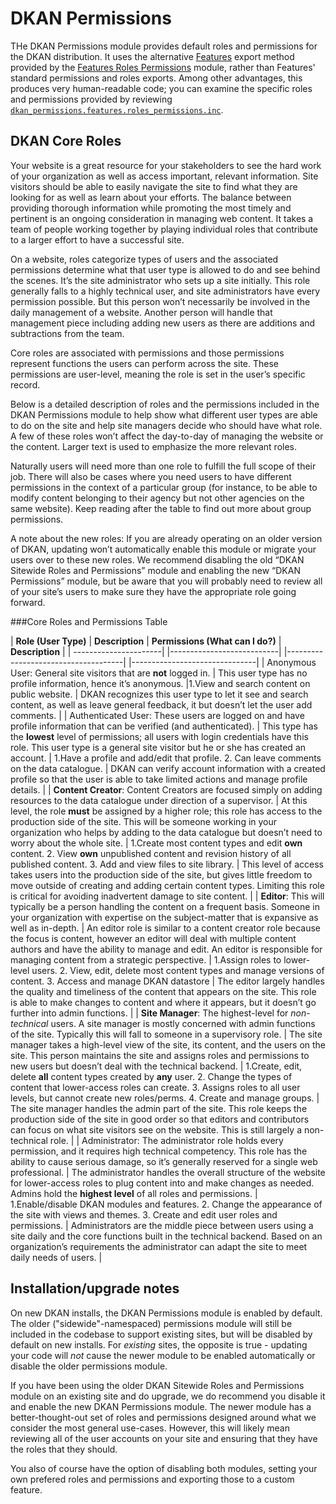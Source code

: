 # DKAN Permissions

THe DKAN Permissions module provides default roles and permissions for the DKAN distribution. It uses the alternative [Features](https://www.drupal.org/project/features) export method provided by the [Features Roles Permissions](https://www.drupal.org/project/features_roles_permissions) module, rather than Features' standard permissions and roles exports. Among other advantages, this produces very human-readable code; you can examine the specific roles and permissions provided by reviewing [`dkan_permissions.features.roles_permissions.inc`](https://github.com/NuCivic/dkan/blob/7.x-1.x/modules/dkan/dkan_permissions/dkan_permissions.features.roles_permissions.inc).

## DKAN Core Roles

Your website is a great resource for your stakeholders to see the hard work of your organization as well as access important, relevant information. Site visitors should be able to easily navigate the site to find what they are looking for as well as learn about your efforts. The balance between providing thorough information while promoting the most timely and pertinent is an ongoing consideration in managing web content. It takes a team of people working together by playing individual roles that contribute to a larger effort to have a successful site.

On a website, roles categorize types of users and the associated permissions determine what that user type is allowed to do and see behind the scenes. It’s the site administrator who sets up a site initially. This role generally falls to a highly technical user, and site administrators have every permission possible. But this person won’t necessarily be involved in the daily management of a website. Another person will handle that management piece including adding new users as there are additions and subtractions from the team.

Core roles are associated with permissions and those permissions represent functions the users can perform across the site. These permissions are user-level, meaning the role is set in the user’s specific record.

Below is a detailed description of roles and the permissions included in the DKAN Permissions module to help show what different user types are able to do on the site and help site managers decide who should have what role. A few of these roles won’t affect the day-to-day of managing the website or the content. Larger text is used to emphasize the more relevant roles.

Naturally users will need more than one role to fulfill the full scope of their job. There will also be cases where you need users to have different permissions in the context of a particular group (for instance, to be able to modify content belonging to their agency but not other agencies on the same website). Keep reading after the table to find out more about group permissions.

A note about the new roles: If you are already operating on an older version of DKAN, updating won’t automatically enable this module or migrate your users over to these new roles. We recommend disabling the old “DKAN Sitewide Roles and Permissions” module and enabling the new “DKAN Permissions” module, but be aware that you will probably need to review all of your site’s users to make sure they have the appropriate role going forward.


###Core Roles and Permissions Table

| **Role (User Type)** | **Description** | **Permissions  (What can I do?)** | **Description** |
| ----------------------| |---------------------------| |-------------------------------------| |-------------------------------|
| Anonymous User: General site visitors that are **not** logged in. | This user type has no profile information, hence it’s anonymous. |1.View and search content on public website. | DKAN recognizes this user type to let it see and search content, as well as leave general feedback, it but doesn’t let the user add comments. |
| Authenticated User: These users are logged on and have profile information that can be verified (and authenticated). | This type has the **lowest** level of permissions; all users with login credentials have this role. This user type is a general site visitor but he or she has created an account. | 1.Have a profile and add/edit that profile. 2. Can leave comments on the data catalogue. | DKAN can verify account information with a created profile so that the user is able to take limited actions and manage profile details. |
| **Content Creator**: Content Creators are focused simply on adding resources to the data catalogue under direction of a supervisor. | At this level, the role **must** be assigned by a higher role; this role has access to the production side of the site. This will be someone working in your organization who helps by adding to the data catalogue but doesn’t need to worry about the whole site. | 1.Create most content types and edit **own** content. 2. View **own** unpublished content and revision history of all published content. 3. Add and view files to site library. | This level of access takes users into the production side of the site, but gives little freedom to move outside of creating and adding certain content types. Limiting this role is critical for avoiding inadvertent damage to site content. |
| **Editor**: This will typically be a person handling the content on a frequent basis. Someone in your organization with expertise on the subject-matter that is expansive as well as in-depth. | An editor role is similar to a content creator role because the focus is content, however an editor will deal with multiple content authors and have the ability to manage and edit. An editor is responsible for managing content from a strategic perspective. | 1.Assign roles to lower-level users. 2. View, edit, delete most content types and manage versions of content.  3. Access and manage DKAN datastore | The editor largely handles the quality and timeliness of the content that appears on the site. This role is able to make changes to content and where it appears, but it doesn’t go further into admin functions. |
| **Site Manager**: The highest-level for *non-technical* users. A site manager is mostly concerned with admin functions of the site. Typically this will fall to someone in a supervisory role. | The site manager takes a high-level view of the site, its content, and the users on the site. This person maintains the site and assigns roles and permissions to new users but doesn’t deal with the technical backend. | 1.Create, edit, delete **all** content types created by **any** user. 2. Change the types of content that lower-access roles can create. 3. Assigns roles to all user levels, but cannot create new roles/perms. 4. Create and manage groups. | The site manager handles the admin part of the site. This role keeps the production side of the site in good order so that editors and contributors can focus on what site visitors see on the website. This is still largely a non-technical role. |
| Administrator: The administrator role holds every permission, and it requires high technical competency. This role has the ability to cause serious damage, so it’s generally reserved for a single web professional. | The administrator handles the overall structure of the website for lower-access roles to plug content into and make changes as needed. Admins hold the **highest level** of all roles and permissions. | 1.Enable/disable DKAN modules and features. 2. Change the appearance of the site with views and themes. 3. Create and edit  user roles and permissions. | Administrators are the middle piece between users using a site daily and the core functions built in the technical backend. Based on an organization’s requirements the administrator can adapt the site to meet daily needs of users. |

## Installation/upgrade notes

On new DKAN installs, the DKAN Permissions module is enabled by default. The older ("sidewide"-namespaced) permissions module will still be included in the codebase to support existing sites, but will be disabled by default on new installs. For _existing_ sites, the opposite is true - updating your code will _not_ cause the newer module to be enabled automatically or disable the older permissions module.

If you have been using the older DKAN Sitewide Roles and Permissions module on an existing site and do upgrade, we do recommend you disable it and enable the new DKAN Permissions module. The newer module has a better-thought-out set of roles and permissions designed around what we consider the most general use-cases. However, this will likely mean reviewing all of the user accounts on your site and ensuring that they have the roles that they should.

You also of course have the option of disabling both modules, setting your own prefered roles and permissions and exporting those to a custom feature.
